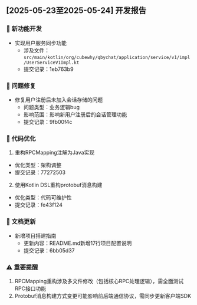 ## [2025-05-23至2025-05-24] 开发报告

### 🚀 新功能开发
- 实现用户服务同步功能  
  - 涉及文件：`src/main/kotlin/org/cubewhy/qbychat/application/service/v1/impl/UserServiceV1Impl.kt`  
  - 提交记录：1eb763b9  

### 🐛 问题修复
- 修复用户注册后未加入会话存储的问题  
  - 问题类型：业务逻辑bug  
  - 影响范围：影响新用户注册后的会话管理功能  
  - 提交记录：9fb00f4c  

### 🔧 代码优化
1. 重构RPCMapping注解为Java实现  
  - 优化类型：架构调整  
  - 提交记录：77272503  
2. 使用Kotlin DSL重构protobuf消息构建  
  - 优化类型：代码可维护性  
  - 提交记录：fe43f124  

### 📝 文档更新
- 新增项目搭建指南  
  - 更新内容：README.md新增17行项目配置说明  
  - 提交记录：6bb05d37  

### ⚠️ 重要提醒
1. RPCMapping重构涉及多文件修改（包括核心RPC处理逻辑），需全面测试RPC接口功能  
2. Protobuf消息构建方式变更可能影响前后端通信协议，需同步更新客户端SDK